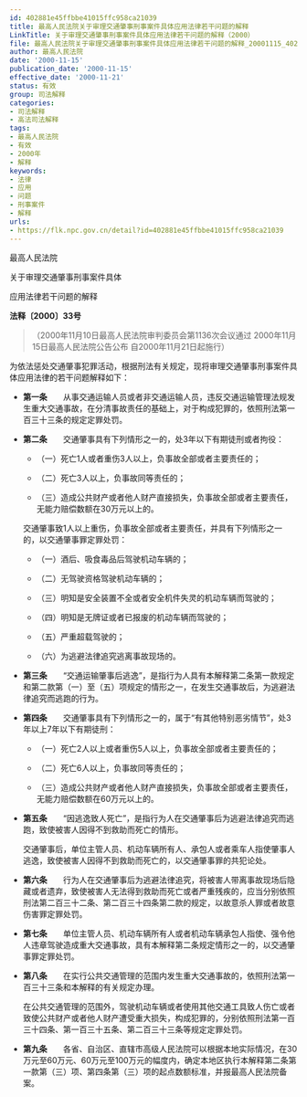 ```yaml
---
id: 402881e45ffbbe41015ffc958ca21039
title: 最高人民法院关于审理交通肇事刑事案件具体应用法律若干问题的解释
LinkTitle: 关于审理交通肇事刑事案件具体应用法律若干问题的解释（2000）
file: 最高人民法院关于审理交通肇事刑事案件具体应用法律若干问题的解释_20001115_402881e45ffbbe41015ffc958ca21039.docx
author: 最高人民法院
date: '2000-11-15'
publication_date: '2000-11-15'
effective_date: '2000-11-21'
status: 有效
group: 司法解释
categories:
- 司法解释
- 高法司法解释
tags:
- 最高人民法院
- 有效
- 2000年
- 解释
keywords:
- 法律
- 应用
- 问题
- 刑事案件
- 解释
urls:
- https://flk.npc.gov.cn/detail?id=402881e45ffbbe41015ffc958ca21039
---
```


最高人民法院

关于审理交通肇事刑事案件具体

应用法律若干问题的解释

**法释〔2000〕33号**

> （2000年11月10日最高人民法院审判委员会第1136次会议通过 2000年11月15日最高人民法院公告公布 自2000年11月21日起施行）

为依法惩处交通肇事犯罪活动，根据刑法有关规定，现将审理交通肇事刑事案件具体应用法律的若干问题解释如下：

- **第一条**　　从事交通运输人员或者非交通运输人员，违反交通运输管理法规发生重大交通事故，在分清事故责任的基础上，对于构成犯罪的，依照刑法第一百三十三条的规定定罪处罚。

- **第二条**　　交通肇事具有下列情形之一的，处3年以下有期徒刑或者拘役：

  - （一）死亡1人或者重伤3人以上，负事故全部或者主要责任的；

  - （二）死亡3人以上，负事故同等责任的；

  - （三）造成公共财产或者他人财产直接损失，负事故全部或者主要责任，无能力赔偿数额在30万元以上的。

  交通肇事致1人以上重伤，负事故全部或者主要责任，并具有下列情形之一的，以交通肇事罪定罪处罚：

  - （一）酒后、吸食毒品后驾驶机动车辆的；

  - （二）无驾驶资格驾驶机动车辆的；

  - （三）明知是安全装置不全或者安全机件失灵的机动车辆而驾驶的；

  - （四）明知是无牌证或者已报废的机动车辆而驾驶的；

  - （五）严重超载驾驶的；

  - （六）为逃避法律追究逃离事故现场的。

- **第三条**　　“交通运输肇事后逃逸”，是指行为人具有本解释第二条第一款规定和第二款第（一）至（五）项规定的情形之一，在发生交通事故后，为逃避法律追究而逃跑的行为。

- **第四条**　　交通肇事具有下列情形之一的，属于“有其他特别恶劣情节”，处3年以上7年以下有期徒刑：

  - （一）死亡2人以上或者重伤5人以上，负事故全部或者主要责任的；

  - （二）死亡6人以上，负事故同等责任的；

  - （三）造成公共财产或者他人财产直接损失，负事故全部或者主要责任，无能力赔偿数额在60万元以上的。

- **第五条**　　“因逃逸致人死亡”，是指行为人在交通肇事后为逃避法律追究而逃跑，致使被害人因得不到救助而死亡的情形。

  交通肇事后，单位主管人员、机动车辆所有人、承包人或者乘车人指使肇事人逃逸，致使被害人因得不到救助而死亡的，以交通肇事罪的共犯论处。

- **第六条**　　行为人在交通肇事后为逃避法律追究，将被害人带离事故现场后隐藏或者遗弃，致使被害人无法得到救助而死亡或者严重残疾的，应当分别依照刑法第二百三十二条、第二百三十四条第二款的规定，以故意杀人罪或者故意伤害罪定罪处罚。

- **第七条**　　单位主管人员、机动车辆所有人或者机动车辆承包人指使、强令他人违章驾驶造成重大交通事故，具有本解释第二条规定情形之一的，以交通肇事罪定罪处罚。

- **第八条**　　在实行公共交通管理的范围内发生重大交通事故的，依照刑法第一百三十三条和本解释的有关规定办理。

  在公共交通管理的范围外，驾驶机动车辆或者使用其他交通工具致人伤亡或者致使公共财产或者他人财产遭受重大损失，构成犯罪的，分别依照刑法第一百三十四条、第一百三十五条、第二百三十三条等规定定罪处罚。

- **第九条**　　各省、自治区、直辖市高级人民法院可以根据本地实际情况，在30万元至60万元、60万元至100万元的幅度内，确定本地区执行本解释第二条第一款第（三）项、第四条第（三）项的起点数额标准，并报最高人民法院备案。
